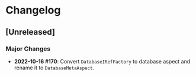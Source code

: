 # Changelog
## [Unreleased]
### Major Changes
* **2022-10-16 \#170**: Convert `DatabaseIRefFactory` to database aspect and rename it to `DatabaseMetaAspect`.
